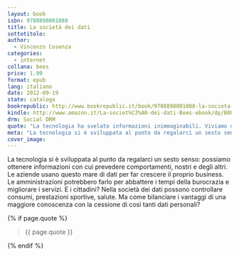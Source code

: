 ```yaml
---
layout: book
isbn: 9788898001088
title: La società dei dati
sottotitolo:
author: 
  - Vincenzo Cosenza
categories: 
  - internet
collana: bees
price: 1.99
format: epub
lang: italiano
date: 2012-09-19
state: catalogo
bookrepublic: http://www.bookrepublic.it/book/9788898001088-la-societa-dei-dati/
kindle: http://www.amazon.it/La-societ%C3%A0-dei-dati-Bees-ebook/dp/B009D01070/
drm: Social DRM
quote: "La tecnologia ha svelato informazioni inimmaginabili. Viviamo da tempo nella società dei dati."
meta: "La tecnologia si è sviluppata al punto da regalarci un sesto senso: possiamo ottenere informazioni con cui prevedere comportamenti, nostri e degli altri." 
cover_image:
---
```

La tecnologia si è sviluppata al punto da regalarci un sesto senso: possiamo ottenere informazioni con cui prevedere comportamenti, nostri e degli altri. Le aziende usano questo mare di dati per far crescere il proprio business. Le amministrazioni potrebbero farlo per abbattere i tempi della burocrazia e migliorare i servizi. E i cittadini? Nella società dei dati possono controllare consumi, prestazioni sportive, salute. Ma come bilanciare i vantaggi di una maggiore conoscenza con la cessione di così tanti dati personali?

{% if page.quote %}
<blockquote>
    {{ page.quote }}
</blockquote>
{% endif %}